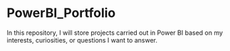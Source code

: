 # PowerBI_Portfolio
In this repository, I will store projects carried out in Power BI based on my interests, curiosities, or questions I want to answer.
